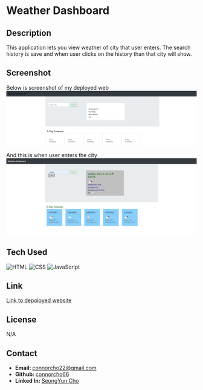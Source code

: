 # Weather Dashboard

## Description

This application lets you view weather of city that user enters. The search history is save and when user clicks on the history than that city will show.

## Screenshot

Below is screenshot of my deployed web
![web-screenshot](./weather_dashboard.png)

And this is when user enters the city
![web-screenshot](./weather_dashboard1.png)

## Tech Used

<img src="https://cdn.pixabay.com/photo/2017/08/05/11/16/logo-2582748_1280.png" alt="HTML" style="width:100px;"/>
<img src="https://cdn.pixabay.com/photo/2017/08/05/11/16/logo-2582747_1280.png" alt="CSS" style="width:100px;"/>
<img src="https://www.citypng.com/public/uploads/preview/js-javascript-round-logo-icon-png-11662226392lsrrajcm0y.png" alt="JavaScript" style= "width:100px;">

## Link
<a href="https://connorcho66.github.io/weather-dashboard/">Link to depoloyed website</a>

## License

N/A

## Contact

<ul>
    <li><b>Email: </b> <a href="connorcho22@gmail.com">connorcho22@gmail.com</a></li>
    <li><b>Github: </b> <a href="https://github.com/connorcho66">connorcho66</a></li>
    <li><b>Linked In: </b> <a href="www.linkedin.com/in/seongyun-cho-89a8a61a0">SeongYun Cho</a></li>
</ul>